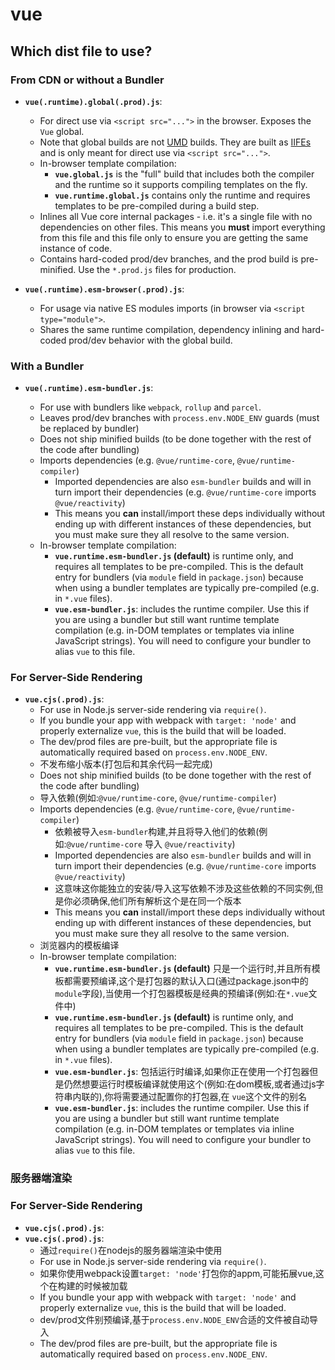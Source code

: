 ﻿# vue

## Which dist file to use?

### From CDN or without a Bundler

- **`vue(.runtime).global(.prod).js`**:
  - For direct use via `<script src="...">` in the browser. Exposes the `Vue` global.
  - Note that global builds are not [UMD](https://github.com/umdjs/umd) builds.  They are built as [IIFEs](https://developer.mozilla.org/en-US/docs/Glossary/IIFE) and is only meant for direct use via `<script src="...">`.
  - In-browser template compilation:
    - **`vue.global.js`** is the "full" build that includes both the compiler and the runtime so it supports compiling templates on the fly.
    - **`vue.runtime.global.js`** contains only the runtime and requires templates to be pre-compiled during a build step.
  - Inlines all Vue core internal packages - i.e. it's a single file with no dependencies on other files. This means you **must** import everything from this file and this file only to ensure you are getting the same instance of code.
  - Contains hard-coded prod/dev branches, and the prod build is pre-minified. Use the `*.prod.js` files for production.

- **`vue(.runtime).esm-browser(.prod).js`**:
  - For usage via native ES modules imports (in browser via `<script type="module">`.
  - Shares the same runtime compilation, dependency inlining and hard-coded prod/dev behavior with the global build.

### With a Bundler

- **`vue(.runtime).esm-bundler.js`**:

  - For use with bundlers like `webpack`, `rollup` and `parcel`.
  - Leaves prod/dev branches with `process.env.NODE_ENV` guards (must be replaced by bundler)
  - Does not ship minified builds (to be done together with the rest of the code after bundling)
  - Imports dependencies (e.g. `@vue/runtime-core`, `@vue/runtime-compiler`)
    - Imported dependencies are also `esm-bundler` builds and will in turn import their dependencies (e.g. `@vue/runtime-core` imports `@vue/reactivity`)
    - This means you **can** install/import these deps individually without ending up with different instances of these dependencies, but you must make sure they all resolve to the same version.
  - In-browser template compilation:
    - **`vue.runtime.esm-bundler.js` (default)** is runtime only, and requires all templates to be pre-compiled. This is the default entry for bundlers (via `module` field in `package.json`) because when using a bundler templates are typically pre-compiled (e.g. in `*.vue` files).
    - **`vue.esm-bundler.js`**: includes the runtime compiler. Use this if you are using a bundler but still want runtime template compilation (e.g. in-DOM templates or templates via inline JavaScript strings). You will need to configure your bundler to alias `vue` to this file.

### For Server-Side Rendering

- **`vue.cjs(.prod).js`**:
  - For use in Node.js server-side rendering via `require()`.
  - If you bundle your app with webpack with `target: 'node'` and properly externalize `vue`, this is the build that will be loaded.
  - The dev/prod files are pre-built, but the appropriate file is automatically required based on `process.env.NODE_ENV`.
  - 不发布缩小版本(打包后和其余代码一起完成)
  - Does not ship minified builds (to be done together with the rest of the code after bundling)
  - 导入依赖(例如:`@vue/runtime-core`, `@vue/runtime-compiler`)
  - Imports dependencies (e.g. `@vue/runtime-core`, `@vue/runtime-compiler`)
    - 依赖被导入`esm-bundler`构建,并且将导入他们的依赖(例如:`@vue/runtime-core` 导入 `@vue/reactivity`)
    - Imported dependencies are also `esm-bundler` builds and will in turn import their dependencies (e.g. `@vue/runtime-core` imports `@vue/reactivity`)
    - 这意味这你能独立的安装/导入这写依赖不涉及这些依赖的不同实例,但是你必须确保,他们所有解析这个是在同一个版本
    - This means you **can** install/import these deps individually without ending up with different instances of these dependencies, but you must make sure they all resolve to the same version.
  - 浏览器内的模板编译
  - In-browser template compilation:
    - **`vue.runtime.esm-bundler.js` (default)** 只是一个运行时,并且所有模板都需要预编译,这个是打包器的默认入口(通过package.json中的`module`字段),当使用一个打包器模板是经典的预编译(例如:在`*.vue`文件中)
    - **`vue.runtime.esm-bundler.js` (default)** is runtime only, and requires all templates to be pre-compiled. This is the default entry for bundlers (via `module` field in 
    `package.json`) because when using a bundler templates are typically pre-compiled (e.g. in `*.vue` files).
    - **`vue.esm-bundler.js`**: 包括运行时编译,如果你正在使用一个打包器但是仍然想要运行时模板编译就使用这个(例如:在dom模板,或者通过js字符串内联的),你将需要通过配置你的打包器,在 `vue`这个文件的别名
    - **`vue.esm-bundler.js`**: includes the runtime compiler. Use this if you are using a bundler but still want runtime template compilation (e.g. in-DOM templates or templates via inline JavaScript strings). You will need to configure your bundler to alias `vue` to this file.

### 服务器端渲染
### For Server-Side Rendering

- **`vue.cjs(.prod).js`**:
- **`vue.cjs(.prod).js`**:
  - 通过`require()`在nodejs的服务器端渲染中使用
  - For use in Node.js server-side rendering via `require()`.
  - 如果你使用webpack设置`target: 'node'`打包你的appm,可能拓展vue,这个在构建的时候被加载
  - If you bundle your app with webpack with `target: 'node'` and properly externalize `vue`, this is the build that will be loaded.
  - dev/prod文件别预编译,基于`process.env.NODE_ENV`合适的文件被自动导入
  - The dev/prod files are pre-built, but the appropriate file is automatically required based on `process.env.NODE_ENV`.
